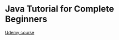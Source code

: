# Java Tutorial for Complete Beginners

[Udemy course](https://indra.udemy.com/course/java-tutorial/learn/lecture/172760#overview)

